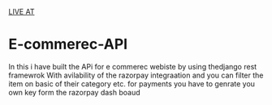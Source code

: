 <a href="https://bishellapi.herokuapp.com/">LIVE AT</a>
# E-commerec-API
In this i have built the APi for e commerec webiste by using thedjango rest framewrok 
With avilability of the razorpay integraation and you can filter the item on basic of their category etc.
for payments you have to genrate you own key form the razorpay dash boaud
